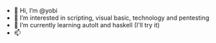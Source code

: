 - 👋 Hi, I’m @yobi
- 👀 I’m interested in scripting, visual basic, technology and pentesting 
- 🌱 I’m currently learning autolt and haskell (I'll try it)
- 📫 

<!---
nullbiteu/nullbiteu is a ✨ special ✨ repository because its `README.md` (this file) appears on your GitHub profile.
You can click the Preview link to take a look at your changes.
--->
